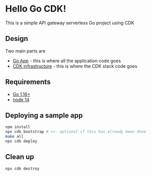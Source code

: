 # Hello Go CDK!

This is a simple API gateway serverless Go project using CDK

## Design

Two main parts are 
 - [Go App](./app) - this is where all the application code goes
 - [CDK infrastructure](./infrastructure) - this is where the CDK stack code goes

## Requirements
- [Go 1.16+](https://golang.org/dl/)
- [node 14](https://nodejs.org/en/download/)

## Deploying a sample app

```bash
npm install
npx cdk bootstrap # <<- optional if this has already been done
make all
npx cdk deploy
```
## Clean up
```bash
npx cdk destroy
```
